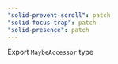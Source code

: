 ```yaml
---
"solid-prevent-scroll": patch
"solid-focus-trap": patch
"solid-presence": patch
---
```


Export `MaybeAccessor` type
